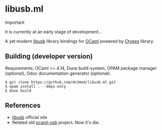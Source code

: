 # libusb.ml

> [!IMPORTANT]  
> It is currently at an early stage of development...

A yet modern [libusb] library bindings for [OCaml] powered by [Ctypes] library.

## Building (developer version)

Requirements: OCaml >= 4.14, Dune build-system, OPAM package manager (optional), Odoc documentation generator (optional).

```console
$ git clone https://github.com/dx3mod/libusb.ml.git
$ opam install . --deps-only
$ dune build
```

## References

- [libusb] official site
- Related old [ocaml-usb](https://github.com/letoh/ocaml-usb) project. Now it's die.

[libusb]: https://libusb.info
[OCaml]: https://ocaml.org
[Ctypes]: https://github.com/yallop/ocaml-ctypes